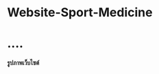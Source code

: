 # Website-Sport-Medicine
<h1>....</h1>



<h4>รูปภาพเว็บไซต์</h4>
<img src=>
<img src=>
<img src=>
<img src=>










